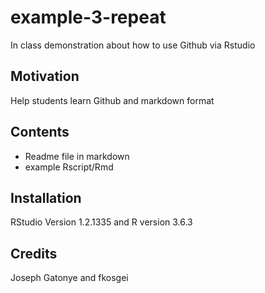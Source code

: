 # example-3-repeat
In class demonstration about how to use Github via Rstudio

## Motivation
Help students learn Github and markdown format

## Contents
* Readme file in markdown
* example Rscript/Rmd

## Installation
RStudio Version 1.2.1335 and R version 3.6.3

## Credits
Joseph Gatonye and fkosgei
